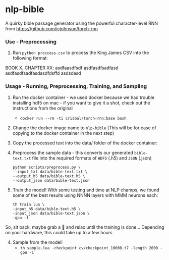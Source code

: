 # nlp-bible
A quirky bible passage generator using the powerful character-level RNN from https://github.com/jcjohnson/torch-rnn

### Use - Preprocessing

1. Run `python proccess.csv` to process the King James CSV into the following format:

BOOK X, CHAPTER XX:
asdfaasdfsdf
asdfasdfsadfasd
asdfasdfsadfasdasdfdsffd
asdsdasd


### Usage - Running, Preprocessing, Training, and Sampling

1. Run the docker container - we used docker because we had trouble installing hdf5 on mac - if you want to give it a shot, check out the instructions from the original
    * `docker run --rm -ti crisbal/torch-rnn:base bash`

2. Change the docker image name to `nlp-bible` (This will be for ease of copying to the docker container in the next step)

3. Copy the processed text into the data/ folder of the docker container:



2. Preprocess the sample data - this converts our generated `bible-text.txt` file into the required formats of `HDF5` (.h5) and `JSON` (.json)

    ```
    python scripts/preprocess.py \
    --input_txt data/bible-text.txt \
    --output_h5 data/bible-text.h5 \
    --output_json data/bible-text.json
    ```

3. Train the model! With some testing and time at NLP champs, we found some of the best results using NNNN layers with MMM neurons each:

    ```
    th train.lua \
    -input_h5 data/bible-text.h5 \
    -input_json data/bible-text.json \
    -gpu -1
    ```

So, sit back, maybe grab a :beer: and relax until the training is done... Depending on your hardware, this could take up to a few hours

4. Sample from the model!
    * `th sample.lua -checkpoint cv/checkpoint_10000.t7 -length 2000 -gpu -1`
